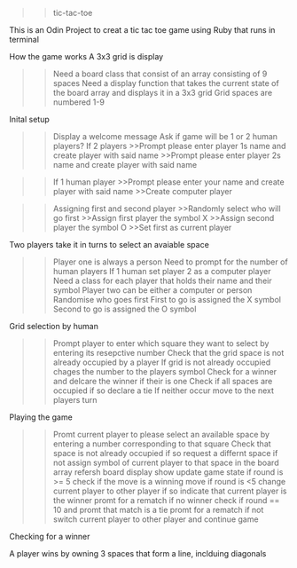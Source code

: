 >> tic-tac-toe

This is an Odin Project to creat a tic tac toe game using Ruby that runs in terminal

How the game works
A 3x3 grid is display 
 >>Need a board class that consist of an array consisting of 9 spaces
 >>Need a display function that takes the current state of the board array and displays it in a 3x3 grid
 >> Grid spaces are numbered 1-9

Inital setup
>>Display a welcome message
>>Ask if game will be 1 or 2 human players?
>>If 2 players
    >>Prompt please enter player 1s name and create player with said name
    >>Prompt please enter player 2s name and create player with said name
 
 >> If 1 human player
    >>Prompt please enter your name and create player with said name
    >>Create computer player

>>Assigning first and second player
    >>Randomly select who will go first
    >>Assign first player the symbol X
    >>Assign second player the symbol O
    >>Set first as current player
      

Two players take it in turns to select an avaiable space
  >> Player one is always a person
  >> Need to prompt for the number of human players
  >> If 1 human set player 2 as a computer player
  >> Need a class for each player that holds their name and their symbol
  >> Player two can be either a computer or person
  >> Randomise who goes first
  >> First to go is assigned the X symbol
  >> Second to go is assigned the O symbol

Grid selection by human
  >> Prompt player to enter which square they want to select by entering its resepctive number
  >> Check that the grid space is not already occupied by a player
  >> If grid is not already occupied chages the number to the players symbol
  >> Check for a winner and delcare the winner if their is one
  >> Check if all spaces are occupied if so declare a tie
  >> If neither occur move to the next players turn

Playing the game
>> Promt current player to please select an available space by entering a number corresponding to that square
>> Check that space is not already occupied
>> if so request a differnt space
>> if not assign symbol of current player to that space in the board array
>> refersh board display show update game state
>> if round is >= 5 check if the move is a winning move
>> if round is <5 change current player to other player
>> if so indicate that current player is the winner
>> promt for a rematch
>> if no winner check if round == 10 and promt that match is a tie
>> promt for a rematch
>> if not switch current player to other player and continue game

Checking for a winner



A player wins by owning 3 spaces that form a line, inclduing diagonals  
